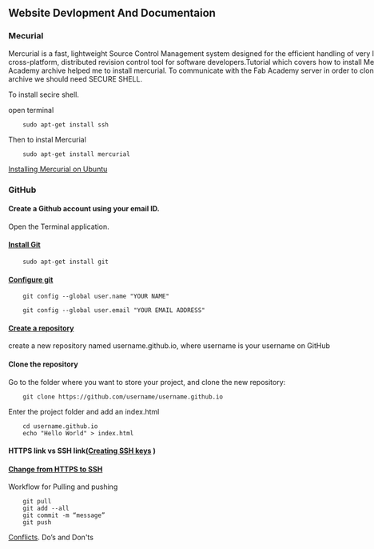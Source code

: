 <div style="width:1000px;">


## Website Devlopment And Documentaion


### Mecurial  

Mercurial is a fast, lightweight Source Control Management system designed for the efficient handling of very large distributed projects. Mercurial is a cross-platform, distributed revision control tool for software developers.Tutorial which covers how to install Mercurial on Ubuntu and clone the Fab Academy archive helped me to install mercurial. To communicate with the Fab Academy server in order to clone and communicate with the shared archive we should need SECURE SHELL.

To install secire shell.

open terminal

```
    sudo apt-get install ssh
```   

Then to instal Mercurial

```
    sudo apt-get install mercurial
```
[Installing Mercurial on Ubuntu](http://fabacademy.org/archives/2015/doc/mercurial_install_ubuntu.html)  

### GitHub

#### Create a Github account using your email ID.

Open the Terminal application.

#### [Install Git](http://git-scm.com/downloads) 

```
    sudo apt-get install git   
```

#### [Configure git](https://help.github.com/articles/set-up-git/)

```
    git config --global user.name "YOUR NAME"

    git config --global user.email "YOUR EMAIL ADDRESS"

```
#### [Create a repository](https://pages.github.com/)

create a new repository named username.github.io, where username is your            username on GitHub

#### Clone the repository

Go to the folder where you want to store your project, and clone the new    repository:
```
    git clone https://github.com/username/username.github.io
```

Enter the project folder and add an index.html

```
    cd username.github.io
    echo "Hello World" > index.html

```

#### HTTPS link vs SSH link([Creating SSH keys](https://help.github.com/articles/generating-ssh-keys/) )

#### [Change from HTTPS to SSH](https://help.github.com/articles/changing-a-remote-s-url/) 
Workflow for Pulling and pushing

```
    git pull
    git add --all
    git commit -m “message”
    git push
```
[Conflicts](https://help.github.com/). Do’s and Don'ts

 </div>